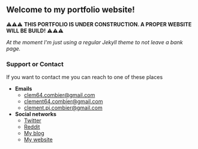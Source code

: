 ## Welcome to my portfolio website!

⚠️⚠️⚠️ **THIS PORTFOLIO IS UNDER CONSTRUCTION. A PROPER WEBSITE WILL BE BUILD!** ⚠️⚠️⚠️

_At the moment I'm just using a regular Jekyll theme to not leave a bank page._


### Support or Contact

If you want to contact me you can reach to one of these places

- **Emails**
  - [clem64.combier@gmail.com][mail1]
  - [clement64.combier@gmail.com][mail2]
  - [clement.pj.combier@gmail.com][mail3]
- **Social networks**
  - [Twitter][twitter]
  - [Reddit][reddit]
  - [My blog][blog]
  - [My website][website]


<!--Mails links variables-->
[mail1]: mailto:clem64.combier@gmail.com
[mail2]: mailto:clement64.combier@gmail.com
[mail3]: mailto:clement.pj.combier@gmail.com

<!--Social networks variables-->
[twitter]: https://twitter.com/Kutsatuta
[Reddit]: https://www.reddit.com/user/Ttikii

<!--Misc variables-->
[blog]: https://ttiki-blog.blogspot.com/
[website]: http://ttiki-hub.me
